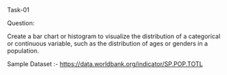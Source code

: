 Task-01

Question:

Create a bar chart or histogram to visualize the distribution of a categorical or continuous variable, such as the distribution of ages or genders in a population.

Sample Dataset :- https://data.worldbank.org/indicator/SP.POP.TOTL
